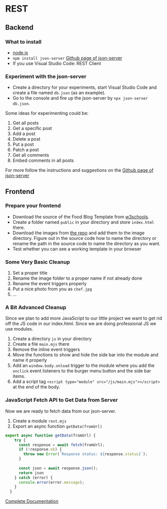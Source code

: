 # REST

## Backend
### What to install
- [node.js](https://nodejs.org/)
- `npm install json-server` [Github page of json-server](https://github.com/typicode/json-server)
- If you use Visual Studio Code: REST Client

### Experiment with the json-server
- Create a directory for your experiments, start Visual Studio Code and create a file named `db.json` (as an example).
- Go to the console and fire up the json-server by `npx json-server db.json`.

Some ideas for experimenting could be:
1. Get all posts
2. Get a specific post
3. Add a post
4. Delete a post
5. Put a post
6. Patch a post
7. Get all comments
8. Embed comments in all posts

For more follow the instructions and suggestions on the [Github page of json-server](https://github.com/typicode/json-server)

## Frontend
### Prepare your frontend
- Download the source of the Food Blog Template from [w3schools](https://www.w3schools.com/w3css/w3css_templates.asp).
- Create a folder named `public` in your directory and store `index.html` there.
- Download the images from [the repo](REST/public/images.zip) and add them to the image directory. Figure out in the source code how to name the directory or rename the path in the source code to name the directory as you want.
- Test whether you can see a working template in your browser

### Some Very Basic Cleanup
1. Set a proper title
2. Rename the image folder to a proper name if not already done
3. Rename the event triggers properly
4. Put a nice photo from you as `chef.jpg`
5. ...

### A Bit Advanced Cleanup
Since we plan to add more JavaScript to our little project we want to get rid off the JS code in our index.html. Since we are doing professional JS we use modules.

1. Create a directory `js` in your directory
2. Create a file `main.mjs` there
3. Remove the inline event triggers
4. Move the functions to show and hide the side bar into the module and name it properly
5. Add an `window.body.onload` trigger to the module where you add the `onclick` event listeners to the burger menu button and the side bar items.
6. Add a script tag `<script type="module" src="/js/main.mjs"></script>` at the end of the body.

### JavaScript Fetch API to Get Data from Server
Now we are ready to fetch data from our json-server.

1. Create a module `rest.mjs`
2. Export an async function `getData(fromUrl)`
   
```JavaScript
export async function getData(fromUrl) {
    try {
      const response = await fetch(fromUrl);
      if (!response.ok) {
        throw new Error(`Response status: ${response.status}`);
      }
  
      const json = await response.json();
      return json
    } catch (error) {
      console.error(error.message);
    }
  }
```
[Complete Documentation](https://developer.mozilla.org/en-US/docs/Web/API/Fetch_API/Using_Fetch)